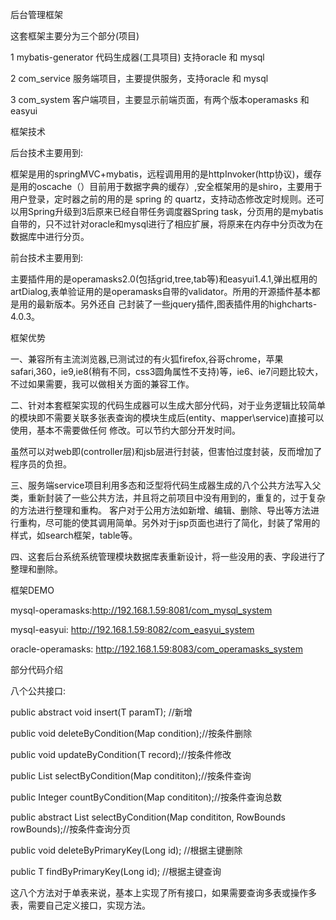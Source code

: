 后台管理框架

这套框架主要分为三个部分(项目)

1 mybatis-generator 代码生成器(工具项目) 支持oracle 和 mysql

2 com_service 服务端项目，主要提供服务，支持oracle 和 mysql

3 com_system 客户端项目，主要显示前端页面，有两个版本operamasks 和 easyui

框架技术

后台技术主要用到:

框架是用的springMVC+mybatis，远程调用用的是httpInvoker(http协议)，缓存是用的oscache（）目前用于数据字典的缓存）,安全框架用的是shiro，主要用于用户登录，定时器之前的用的是 spring 的 quartz，支持动态修改定时规则。还可以用Spring升级到3后原来已经自带任务调度器Spring task，分页用的是mybatis自带的，只不过针对oracle和mysql进行了相应扩展，将原来在内存中分页改为在数据库中进行分页。

前台技术主要用到:

主要插件用的是operamasks2.0(包括grid,tree,tab等)和easyui1.4.1,弹出框用的artDialog,表单验证用的是operamasks自带的validator。所用的开源插件基本都是用的最新版本。另外还自
己封装了一些jquery插件,图表插件用的highcharts-4.0.3。


框架优势

一、兼容所有主流浏览器,已测试过的有火狐firefox,谷哥chrome，苹果safari,360，ie9,ie8(稍有不同，css3圆角属性不支持)等，ie6、ie7问题比较大，不过如果需要，我可以做相关方面的兼容工作。

二、针对本套框架实现的代码生成器可以生成大部分代码，对于业务逻辑比较简单的模块即不需要关联多张表查询的模块生成后(entity、mapper\service)直接可以使用，基本不需要做任何
修改。可以节约大部分开发时间。


虽然可以对web即(controller层)和jsb层进行封装，但害怕过度封装，反而增加了程序员的负担。

三、服务端service项目利用多态和泛型将代码生成器生成的八个公共方法写入父类，重新封装了一些公共方法，并且将之前项目中没有用到的，重复的，过于复杂的方法进行整理和重构。
客户对于公用方法如新增、编辑、删除、导出等方法进行重构，尽可能的使其调用简单。另外对于jsp页面也进行了简化，封装了常用的样式，如search框架，table等。

四、这套后台系统系统管理模块数据库表重新设计，将一些没用的表、字段进行了整理和删除。

框架DEMO

mysql-operamasks:http://192.168.1.59:8081/com_mysql_system

mysql-easyui: http://192.168.1.59:8082/com_easyui_system

oracle-operamasks: http://192.168.1.59:8083/com_operamasks_system

部分代码介绍

八个公共接口:

public abstract void insert(T paramT); //新增

public void deleteByCondition(Map condition);//按条件删除

public void updateByCondition(T record);//按条件修改

public List selectByCondition(Map condititon);//按条件查询

public Integer countByCondition(Map condititon);//按条件查询总数

public abstract List selectByCondition(Map condititon, RowBounds rowBounds);//按条件查询分页

public void deleteByPrimaryKey(Long id); //根据主键删除

public T findByPrimaryKey(Long id); //根据主键查询

这八个方法对于单表来说，基本上实现了所有接口，如果需要查询多表或操作多表，需要自己定义接口，实现方法。
